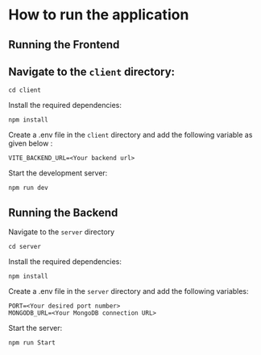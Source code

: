 # How to run the application 

## Running the Frontend

## Navigate to the `client` directory:

```
cd client 
```


Install the required dependencies:
``` 
npm install
```
Create a .env file in the `client` directory and add the following variable as given below : 
```
VITE_BACKEND_URL=<Your backend url>
```

Start the development server:
```
npm run dev 
```

## Running the Backend

Navigate to the `server` directory

```
cd server
```


Install the required dependencies:
```
npm install
 ```
Create a .env file in the `server` directory and add the following variables:
```
PORT=<Your desired port number>
MONGODB_URL=<Your MongoDB connection URL>
```
Start the server:
```
npm run Start
```


